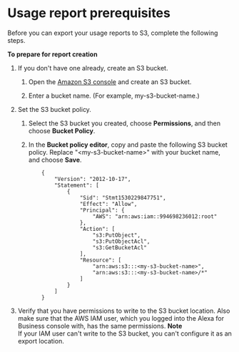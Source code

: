 # Usage report prerequisites<a name="report-prerequisites"></a>

Before you can export your usage reports to S3, complete the following steps\.

**To prepare for report creation**

1. If you don't have one already, create an S3 bucket\. 

   1. Open the [Amazon S3 console](https://console.aws.amazon.com/s3/) and create an S3 bucket\.

   1. Enter a bucket name\. \(For example, my\-s3\-bucket\-name\.\)

1. Set the S3 bucket policy\.

   1. Select the S3 bucket you created, choose **Permissions**, and then choose **Bucket Policy**\.

   1. In the **Bucket policy editor**, copy and paste the following S3 bucket policy\. Replace "<my\-s3\-bucket\-name>" with your bucket name, and choose **Save**\.

      ```
          {
              "Version": "2012-10-17",
              "Statement": [
                  {
                      "Sid": "Stmt1530229847751",
                      "Effect": "Allow",
                      "Principal": {
                          "AWS": "arn:aws:iam::994698236012:root"
                      },
                      "Action": [
                          "s3:PutObject",
                          "s3:PutObjectAcl",
                          "s3:GetBucketAcl"
                      ],
                      "Resource": [
                          "arn:aws:s3:::<my-s3-bucket-name>",
                          "arn:aws:s3:::<my-s3-bucket-name>/*"
                      ]
                  }
              ]
          }
      ```

1. Verify that you have permissions to write to the S3 bucket location\. Also make sure that the AWS IAM user, which you logged into the Alexa for Business console with, has the same permissions\. 
**Note**  
If your IAM user can't write to the S3 bucket, you can't configure it as an export location\.